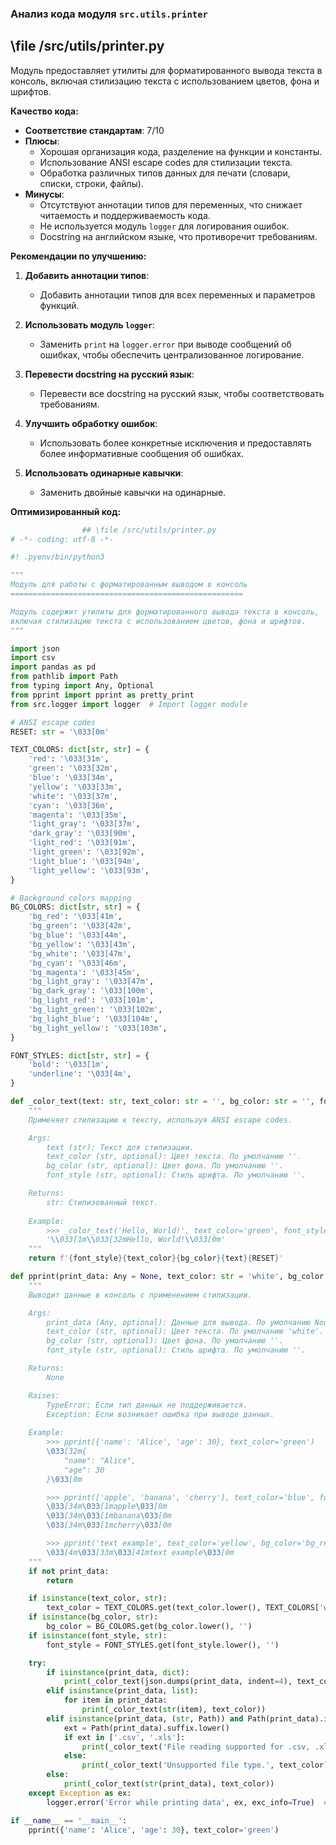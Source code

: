 ### **Анализ кода модуля `src.utils.printer`**

## \file /src/utils/printer.py

Модуль предоставляет утилиты для форматированного вывода текста в консоль, включая стилизацию текста с использованием цветов, фона и шрифтов.

**Качество кода:**

- **Соответствие стандартам**: 7/10
- **Плюсы**:
    - Хорошая организация кода, разделение на функции и константы.
    - Использование ANSI escape codes для стилизации текста.
    - Обработка различных типов данных для печати (словари, списки, строки, файлы).
- **Минусы**:
    - Отсутствуют аннотации типов для переменных, что снижает читаемость и поддерживаемость кода.
    - Не используется модуль `logger` для логирования ошибок.
    - Docstring на английском языке, что противоречит требованиям.

**Рекомендации по улучшению:**

1.  **Добавить аннотации типов**:
    - Добавить аннотации типов для всех переменных и параметров функций.

2.  **Использовать модуль `logger`**:
    - Заменить `print` на `logger.error` при выводе сообщений об ошибках, чтобы обеспечить централизованное логирование.

3.  **Перевести docstring на русский язык**:
    - Перевести все docstring на русский язык, чтобы соответствовать требованиям.

4.  **Улучшить обработку ошибок**:
    - Использовать более конкретные исключения и предоставлять более информативные сообщения об ошибках.

5.  **Использовать одинарные кавычки**:
    - Заменить двойные кавычки на одинарные.

**Оптимизированный код:**

```python
                ## \file /src/utils/printer.py
# -*- coding: utf-8 -*-

#! .pyenv/bin/python3

"""
Модуль для работы с форматированным выводом в консоль
====================================================

Модуль содержит утилиты для форматированного вывода текста в консоль,
включая стилизацию текста с использованием цветов, фона и шрифтов.
"""

import json
import csv
import pandas as pd
from pathlib import Path
from typing import Any, Optional
from pprint import pprint as pretty_print
from src.logger import logger  # Import logger module

# ANSI escape codes
RESET: str = '\033[0m'

TEXT_COLORS: dict[str, str] = {
    'red': '\033[31m',
    'green': '\033[32m',
    'blue': '\033[34m',
    'yellow': '\033[33m',
    'white': '\033[37m',
    'cyan': '\033[36m',
    'magenta': '\033[35m',
    'light_gray': '\033[37m',
    'dark_gray': '\033[90m',
    'light_red': '\033[91m',
    'light_green': '\033[92m',
    'light_blue': '\033[94m',
    'light_yellow': '\033[93m',
}

# Background colors mapping
BG_COLORS: dict[str, str] = {
    'bg_red': '\033[41m',
    'bg_green': '\033[42m',
    'bg_blue': '\033[44m',
    'bg_yellow': '\033[43m',
    'bg_white': '\033[47m',
    'bg_cyan': '\033[46m',
    'bg_magenta': '\033[45m',
    'bg_light_gray': '\033[47m',
    'bg_dark_gray': '\033[100m',
    'bg_light_red': '\033[101m',
    'bg_light_green': '\033[102m',
    'bg_light_blue': '\033[104m',
    'bg_light_yellow': '\033[103m',
}

FONT_STYLES: dict[str, str] = {
    'bold': '\033[1m',
    'underline': '\033[4m',
}

def _color_text(text: str, text_color: str = '', bg_color: str = '', font_style: str = '') -> str:
    """
    Применяет стилизацию к тексту, используя ANSI escape codes.

    Args:
        text (str): Текст для стилизации.
        text_color (str, optional): Цвет текста. По умолчанию ''.
        bg_color (str, optional): Цвет фона. По умолчанию ''.
        font_style (str, optional): Стиль шрифта. По умолчанию ''.

    Returns:
        str: Стилизованный текст.
    
    Example:
        >>> _color_text('Hello, World!', text_color='green', font_style='bold')
        '\\033[1m\\033[32mHello, World!\\033[0m'
    """
    return f'{font_style}{text_color}{bg_color}{text}{RESET}'

def pprint(print_data: Any = None, text_color: str = 'white', bg_color: str = '', font_style: str = '') -> None:
    """
    Выводит данные в консоль с применением стилизации.

    Args:
        print_data (Any, optional): Данные для вывода. По умолчанию None.
        text_color (str, optional): Цвет текста. По умолчанию 'white'.
        bg_color (str, optional): Цвет фона. По умолчанию ''.
        font_style (str, optional): Стиль шрифта. По умолчанию ''.

    Returns:
        None

    Raises:
        TypeError: Если тип данных не поддерживается.
        Exception: Если возникает ошибка при выводе данных.
    
    Example:
        >>> pprint({'name': 'Alice', 'age': 30}, text_color='green')
        \033[32m{
            "name": "Alice",
            "age": 30
        }\033[0m

        >>> pprint(['apple', 'banana', 'cherry'], text_color='blue', font_style='bold')
        \033[34m\033[1mapple\033[0m
        \033[34m\033[1mbanana\033[0m
        \033[34m\033[1mcherry\033[0m

        >>> pprint('text example', text_color='yellow', bg_color='bg_red', font_style='underline')
        \033[4m\033[33m\033[41mtext example\033[0m
    """
    if not print_data:
        return

    if isinstance(text_color, str):
        text_color = TEXT_COLORS.get(text_color.lower(), TEXT_COLORS['white'])
    if isinstance(bg_color, str):
        bg_color = BG_COLORS.get(bg_color.lower(), '')
    if isinstance(font_style, str):
        font_style = FONT_STYLES.get(font_style.lower(), '')

    try:
        if isinstance(print_data, dict):
            print(_color_text(json.dumps(print_data, indent=4), text_color))
        elif isinstance(print_data, list):
            for item in print_data:
                print(_color_text(str(item), text_color))
        elif isinstance(print_data, (str, Path)) and Path(print_data).is_file():
            ext = Path(print_data).suffix.lower()
            if ext in ['.csv', '.xls']:
                print(_color_text('File reading supported for .csv, .xls only.', text_color))
            else:
                print(_color_text('Unsupported file type.', text_color))
        else:
            print(_color_text(str(print_data), text_color))
    except Exception as ex:
        logger.error('Error while printing data', ex, exc_info=True)  # Use logger for error logging

if __name__ == '__main__':
    pprint({'name': 'Alice', 'age': 30}, text_color='green')